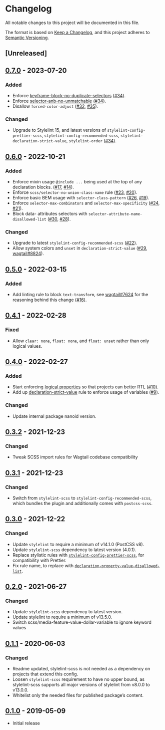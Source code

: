 # Changelog

All notable changes to this project will be documented in this file.

The format is based on [Keep a Changelog](https://keepachangelog.com/en/1.0.0/),
and this project adheres to [Semantic Versioning](https://semver.org/spec/v2.0.0.html).

## [Unreleased]

## [0.7.0](https://github.com/wagtail/stylelint-config-wagtail/releases/tag/v0.7.0) - 2023-07-20

### Added

- Enforce [keyframe-block-no-duplicate-selectors](https://stylelint.io/user-guide/rules/keyframe-block-no-duplicate-selectors/) ([#34](https://github.com/wagtail/stylelint-config-wagtail/pull/34)).
- Enforce [selector-anb-no-unmatchable](https://stylelint.io/user-guide/rules/selector-anb-no-unmatchable/) ([#34](https://github.com/wagtail/stylelint-config-wagtail/pull/34)).
- Disallow `forced-color-adjust` ([#32](https://github.com/wagtail/stylelint-config-wagtail/issues/32), [#35](https://github.com/wagtail/stylelint-config-wagtail/pull/35)).

### Changed

- Upgrade to Stylelint 15, and latest versions of `stylelint-config-prettier-scss`, `stylelint-config-recommended-scss`, `stylelint-declaration-strict-value`, `stylelint-order` ([#34](https://github.com/wagtail/stylelint-config-wagtail/pull/34)).

## [0.6.0](https://github.com/wagtail/stylelint-config-wagtail/releases/tag/v0.6.0) - 2022-10-21

### Added

- Enforce mixin usage `@include ...` being used at the top of any declaration blocks. ([#17](https://github.com/wagtail/stylelint-config-wagtail/pull/17), [#14](https://github.com/wagtail/stylelint-config-wagtail/issues/14)).
- Enforce `scss/selector-no-union-class-name` rule ([#23](https://github.com/wagtail/stylelint-config-wagtail/pull/23), [#20](https://github.com/wagtail/stylelint-config-wagtail/issues/20)).
- Enforce basic BEM usage with `selector-class-pattern` ([#26](https://github.com/wagtail/stylelint-config-wagtail/pull/26), [#19](https://github.com/wagtail/stylelint-config-wagtail/issues/19)).
- Enforce `selector-max-combinators` and `selector-max-specificity` ([#24](https://github.com/wagtail/stylelint-config-wagtail/pull/24), [#21](https://github.com/wagtail/stylelint-config-wagtail/issues/21)).
- Block data- attributes selectors with `selector-attribute-name-disallowed-list` ([#30](https://github.com/wagtail/stylelint-config-wagtail/pull/30), [#28](https://github.com/wagtail/stylelint-config-wagtail/issues/28)).

### Changed

- Upgrade to latest `stylelint-config-recommended-scss` ([#22](https://github.com/wagtail/stylelint-config-wagtail/pull/22)).
- Allow system colors and `unset` in `declaration-strict-value` ([#29](https://github.com/wagtail/stylelint-config-wagtail/pull/29), [wagtail#8824](https://github.com/wagtail/wagtail/pull/8824)).

## [0.5.0](https://github.com/wagtail/stylelint-config-wagtail/releases/tag/v0.5.0) - 2022-03-15

### Added

- Add linting rule to block `text-transform`, see [wagtail#7624](https://github.com/wagtail/wagtail/issues/7624) for the reasoning behind this change ([#16](https://github.com/wagtail/stylelint-config-wagtail/pull/16)).

## [0.4.1](https://github.com/wagtail/stylelint-config-wagtail/releases/tag/v0.4.1) - 2022-02-28

### Fixed

- Allow `clear: none`, `float: none`, and `float: unset` rather than only logical values.

## [0.4.0](https://github.com/wagtail/stylelint-config-wagtail/releases/tag/v0.4.0) - 2022-02-27

### Added

- Start enforcing [logical properties](https://developer.mozilla.org/en-US/docs/Web/CSS/CSS_Logical_Properties) so that projects can better RTL ([#10](https://github.com/wagtail/stylelint-config-wagtail/pull/10)).
- Add up [declaration-strict-value](https://github.com/AndyOGo/stylelint-declaration-strict-value) rule to enforce usage of variables ([#9](https://github.com/wagtail/stylelint-config-wagtail/pull/9)).

### Changed

- Update internal package nanoid version.

## [0.3.2](https://github.com/wagtail/stylelint-config-wagtail/releases/tag/v0.3.2) - 2021-12-23

### Changed

- Tweak SCSS import rules for Wagtail codebase compatibility

## [0.3.1](https://github.com/wagtail/stylelint-config-wagtail/releases/tag/v0.3.1) - 2021-12-23

### Changed

- Switch from `stylelint-scss` to `stylelint-config-recommended-scss`, which bundles the plugin and additionally comes with `postcss-scss`.

## [0.3.0](https://github.com/wagtail/stylelint-config-wagtail/releases/tag/v0.3.0) - 2021-12-22

### Changed

- Update `stylelint` to require a minimum of v14.1.0 (PostCSS v8).
- Update `stylelint-scss` dependency to latest version (4.0.1).
- Replace stylistic rules with [`stylelint-config-prettier-scss`](https://github.com/prettier/stylelint-config-prettier-scss), for compatibility with Prettier.
- Fix rule name, to replace with [`declaration-property-value-disallowed-list`](https://github.com/stylelint/stylelint/blob/13.7.0/lib/rules/declaration-property-value-blacklist/README.md).

## [0.2.0](https://github.com/wagtail/stylelint-config-wagtail/releases/tag/v0.2.0) - 2021-06-27

### Changed

- Update `stylelint-scss` dependency to latest version.
- Update stylelint to require a minimum of v13.5.0.
- Switch scss/media-feature-value-dollar-variable to ignore keyword values

## [0.1.1](https://github.com/wagtail/stylelint-config-wagtail/releases/tag/v0.1.1) - 2020-06-03

### Changed

- Readme updated, stylelint-scss is not needed as a dependency on projects that extend this config.
- Loosen `stylelint-scss` requirement to have no upper bound, as stylelint-scss supports all major versions of stylelint from v8.0.0 to v13.0.0.
- Whitelist only the needed files for published package’s content.

## [0.1.0](https://github.com/wagtail/stylelint-config-wagtail/releases/tag/v0.1.0) - 2019-05-09

- Initial release
